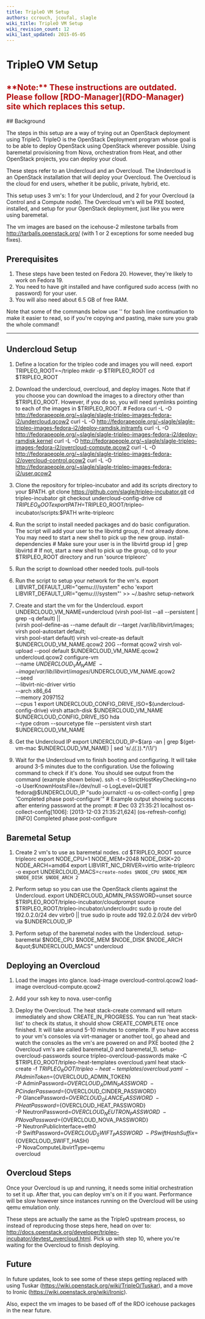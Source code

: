 ```yaml
---
title: TripleO VM Setup
authors: ccrouch, jcoufal, slagle
wiki_title: TripleO VM Setup
wiki_revision_count: 12
wiki_last_updated: 2015-05-05
---
```


# TripleO VM Setup

<h2 style="color: #B40B0C">
**Note:** These instructions are outdated. Please follow [RDO-Manager](RDO-Manager) site which replaces this setup.

</h2>
## Background

The steps in this setup are a way of trying out an OpenStack deployment using TripleO. TripleO is the OpenStack Deployment program whose goal is to be able to deploy OpenStack using OpenStack wherever possible. Using baremetal provisioning from Nova, orchestration from Heat, and other OpenStack projects, you can deploy your cloud.

These steps refer to an Undercloud and an Overcloud. The Undercloud is an OpenStack installation that will deploy your Overcloud. The Overcloud is the cloud for end users, whether it be public, private, hybrid, etc.

This setup uses 3 vm's: 1 for your Undercloud, and 2 for your Overcloud (a Control and a Compute node). The Overcloud vm's will be PXE booted, installed, and setup for your OpenStack deployment, just like you were using baremetal.

The vm images are based on the icehouse-2 milestone tarballs from <http://tarballs.openstack.org/> (with 1 or 2 exceptions for some needed bug fixes).

## Prerequisites

1.  These steps have been tested on Fedora 20. However, they're likely to work on Fedora 19.
2.  You need to have git installed and have configured sudo access (with no password) for your user.
3.  You will also need about 6.5 GB of free RAM.

Note that some of the commands below use '\' for bash line continuation to make it easier to read, so if you're copying and pasting, make sure you grab the whole command!

------------------------------------------------------------------------

## Undercloud Setup

1.  Define a location for the tripleo code and images you will need.
        export TRIPLEO_ROOT=~/tripleo
        mkdir -p $TRIPLEO_ROOT
        cd $TRIPLEO_ROOT

2.  Download the undercloud, overcloud, and deploy images. Note that if you choose you can download the images to a directory other than $TRIPLEO_ROOT. However, if you do so, you will need symlinks pointing to each of the images in $TRIPLEO_ROOT.
        # Fedora
        curl -L -O http://fedorapeople.org/~slagle/slagle-tripleo-images-fedora-i2/undercloud.qcow2
        curl -L -O http://fedorapeople.org/~slagle/slagle-tripleo-images-fedora-i2/deploy-ramdisk.initramfs
        curl -L -O http://fedorapeople.org/~slagle/slagle-tripleo-images-fedora-i2/deploy-ramdisk.kernel
        curl -L -O http://fedorapeople.org/~slagle/slagle-tripleo-images-fedora-i2/overcloud-compute.qcow2
        curl -L -O http://fedorapeople.org/~slagle/slagle-tripleo-images-fedora-i2/overcloud-control.qcow2
        curl -L -O http://fedorapeople.org/~slagle/slagle-tripleo-images-fedora-i2/user.qcow2

3.  Clone the repository for tripleo-incubator and add its scripts directory to your $PATH.
        git clone https://github.com/slagle/tripleo-incubator.git
        cd tripleo-incubator
        git checkout undercloud-config-drive
        cd $TRIPLEO_ROOT
        export PATH=$TRIPLEO_ROOT/tripleo-incubator/scripts:$PATH
        write-tripleorc

4.  Run the script to install needed packages and do basic configuration. The script will add your user to the libvirtd group, if not already done. You may need to start a new shell to pick up the new group.
        install-dependencies
        # Make sure your user is in the libvirtd group
        id | grep libvirtd
        # If not, start a new shell to pick up the group, cd to your $TRIPLEO_ROOT directory and run 'source tripleorc'

5.  Run the script to download other needed tools.
        pull-tools

6.  Run the script to setup your network for the vm's.
        export LIBVIRT_DEFAULT_URI=&quot;qemu:///system&quot;
        echo 'export LIBVIRT_DEFAULT_URI=&quot;qemu:///system&quot;' &gt;&gt; ~/.bashrc
        setup-network

7.  Create and start the vm for the Undercloud.
        export UNDERCLOUD_VM_NAME=undercloud
        (virsh pool-list --all --persistent | grep -q default) || \
            (virsh pool-define-as --name default dir --target /var/lib/libvirt/images; \
             virsh pool-autostart default; \
             virsh pool-start default) 
        virsh vol-create-as default $UNDERCLOUD_VM_NAME.qcow2 20G --format qcow2
        virsh vol-upload --pool default $UNDERCLOUD_VM_NAME.qcow2 undercloud.qcow2
        configure-vm \
            --name $UNDERCLOUD_VM_NAME \
            --image /var/lib/libvirt/images/$UNDERCLOUD_VM_NAME.qcow2 \
            --seed \
            --libvirt-nic-driver virtio \
            --arch x86_64 \
            --memory 2097152 \
            --cpus 1 
        export UNDERCLOUD_CONFIG_DRIVE_ISO=$(undercloud-config-drive)
        virsh attach-disk $UNDERCLOUD_VM_NAME \
            $UNDERCLOUD_CONFIG_DRIVE_ISO hda \
            --type cdrom --sourcetype file --persistent
        virsh start $UNDERCLOUD_VM_NAME

8.  Get the Undercloud IP
        export UNDERCLOUD_IP=$(arp -an | grep $(get-vm-mac $UNDERCLOUD_VM_NAME) | sed 's/.*(\(.*\)).*/\1/')

9.  Wait for the Undercloud vm to finish booting and configuring. It will take around 3-5 minutes due to the configuration. Use the following command to check if it's done. You should see output from the command (example shown below).
        ssh -t -o StrictHostKeyChecking=no -o UserKnownHostsFile=/dev/null -o LogLevel=QUIET fedora@$UNDERCLOUD_IP &quot;sudo journalctl -u os-collect-config | grep 'Completed phase post-configure'&quot;
        # Example output showing success after entering password at the prompt:
        # Dec 03 21:35:21 localhost os-collect-config[1006]: [2013-12-03 21:35:21,624] (os-refresh-config) [INFO] Completed phase post-configure

## Baremetal Setup

1.  Create 2 vm's to use as baremetal nodes.
        cd $TRIPLEO_ROOT
        source tripleorc
        export NODE_CPU=1 NODE_MEM=2048 NODE_DISK=20 NODE_ARCH=amd64
        export LIBVIRT_NIC_DRIVER=virtio
        write-tripleorc -o
        export UNDERCLOUD_MACS=`create-nodes $NODE_CPU $NODE_MEM $NODE_DISK $NODE_ARCH 2`

2.  Perform setup so you can use the OpenStack clients against the Undercloud.
        export UNDERCLOUD_ADMIN_PASSWORD=unset
        source $TRIPLEO_ROOT/tripleo-incubator/cloudprompt
        source $TRIPLEO_ROOT/tripleo-incubator/undercloudrc
        sudo ip route del 192.0.2.0/24 dev virbr0 || true
        sudo ip route add 192.0.2.0/24 dev virbr0 via $UNDERCLOUD_IP

3.  Perform setup of the baremetal nodes with the Undercloud.
        setup-baremetal $NODE_CPU $NODE_MEM $NODE_DISK $NODE_ARCH &quot;$UNDERCLOUD_MACS&quot; undercloud

## Deploying an Overcloud

1.  Load the images into glance.
        load-image overcloud-control.qcow2
        load-image overcloud-compute.qcow2

2.  Add your ssh key to nova.
        user-config

3.  Deploy the Overcloud. The heat stack-create command will return immediately and show CREATE_IN_PROGRESS. You can run 'heat stack-list' to check its status, it should show CREATE_COMPLETE once finished. It will take around 5-10 minutes to complete. If you have access to your vm's consoles via virt-manager or another tool, go ahead and watch the consoles as the vm's are powered on and PXE booted (the 2 Overcloud vm's are called baremetal_0 and baremetal_1).
        setup-overcloud-passwords
        source tripleo-overcloud-passwords
        make -C $TRIPLEO_ROOT/tripleo-heat-templates overcloud.yaml
        heat stack-create -f $TRIPLEO_ROOT/tripleo-heat-templates/overcloud.yaml \
            -P AdminToken=${OVERCLOUD_ADMIN_TOKEN} \
            -P AdminPassword=${OVERCLOUD_ADMIN_PASSWORD} \
            -P CinderPassword=${OVERCLOUD_CINDER_PASSWORD} \
            -P GlancePassword=${OVERCLOUD_GLANCE_PASSWORD} \
            -P HeatPassword=${OVERCLOUD_HEAT_PASSWORD} \
            -P NeutronPassword=${OVERCLOUD_NEUTRON_PASSWORD} \
            -P NovaPassword=${OVERCLOUD_NOVA_PASSWORD} \
            -P NeutronPublicInterface=eth0 \
            -P SwiftPassword=${OVERCLOUD_SWIFT_PASSWORD} \
            -P SwiftHashSuffix=${OVERCLOUD_SWIFT_HASH} \
            -P NovaComputeLibvirtType=qemu \
            overcloud

## Overcloud Steps

Once your Overcloud is up and running, it needs some initial orchestration to set it up. After that, you can deploy vm's on it if you want. Performance will be slow however since instances running on the Overcloud will be using qemu emulation only.

These steps are actually the same as the TripleO upstream process, so instead of reproducing those steps here, head on over to: <http://docs.openstack.org/developer/tripleo-incubator/devtest_overcloud.html>. Pick up with step 10, where you're waiting for the Overcloud to finish deploying.

## Future

In future updates, look to see some of these steps getting replaced with using Tuskar (https://wiki.openstack.org/wiki/TripleO/Tuskar), and a move to Ironic (https://wiki.openstack.org/wiki/Ironic).

Also, expect the vm images to be based off of the RDO icehouse packages in the near future.
